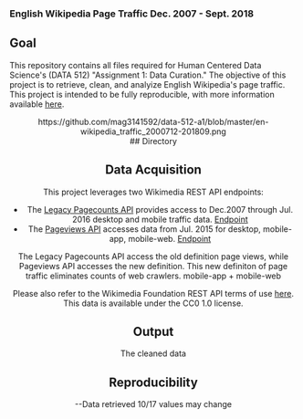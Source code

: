 ### English Wikipedia Page Traffic Dec. 2007 - Sept. 2018

## Goal
This repository contains all files required for Human Centered Data Science's (DATA 512) "Assignment 1: Data Curation." The objective of this project is to retrieve, clean, and analyize English Wikipedia's page traffic. This project is intended to be fully reproducible, with more information available [here](https://wiki.communitydata.cc/Human_Centered_Data_Science_(Fall_2018)/Assignments#A1:_Data_curation).
<center> https://github.com/mag3141592/data-512-a1/blob/master/en-wikipedia_traffic_2000712-201809.png <center>
## Directory

## Data Acquisition
This project leverages two Wikimedia REST API endpoints:
* The [Legacy Pagecounts API](https://wikitech.wikimedia.org/wiki/Analytics/AQS/Legacy_Pagecounts) provides access to Dec.2007 through Jul. 2016 desktop and mobile traffic data. [Endpoint](https://wikimedia.org/api/rest_v1/#!/Pagecounts_data_(legacy)/get_metrics_legacy_pagecounts_aggregate_project_access_site_granularity_start_end)
* The [Pageviews API]() accesses data from Jul. 2015 for desktop, mobile-app, mobile-web. [Endpoint]()

The Legacy Pagecounts API access the old definition page views, while Pageviews API accesses the new definition. This new definiton of page traffic eliminates counts of web crawlers. mobile-app + mobile-web

Please also refer to the Wikimedia Foundation REST API terms of use [here](https://www.mediawiki.org/wiki/REST_API#Terms_and_conditions). This data is available under the CC0 1.0 license. 

## Output
The cleaned data 

## Reproducibility


--Data retrieved 10/17 values may change
